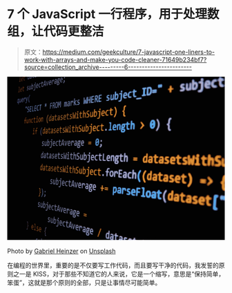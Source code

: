 # 7 个 JavaScript 一行程序，用于处理数组，让代码更整洁

> 原文：<https://medium.com/geekculture/7-javascript-one-liners-to-work-with-arrays-and-make-you-code-cleaner-71649b234bf7?source=collection_archive---------6----------------------->

![](img/b4cb01c51d855d3de58b82904861de9b.png)

Photo by [Gabriel Heinzer](https://unsplash.com/@6heinz3r?utm_source=medium&utm_medium=referral) on [Unsplash](https://unsplash.com?utm_source=medium&utm_medium=referral)

在编程的世界里，重要的是不仅要写工作代码，而且要写干净的代码，我发誓的原则之一是 KISS，对于那些不知道它的人来说，它是一个缩写，意思是“保持简单，笨蛋”，这就是那个原则的全部，只是让事情尽可能简单。